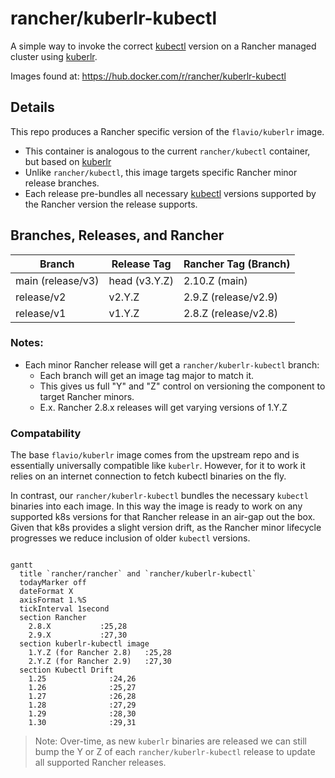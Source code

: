 # rancher/kuberlr-kubectl
A simple way to invoke the correct [kubectl](https://github.com/rancher/kubectl) version on a Rancher managed cluster using [kuberlr](https://github.com/flavio/kuberlr).

Images found at: https://hub.docker.com/r/rancher/kuberlr-kubectl

## Details
This repo produces a Rancher specific version of the `flavio/kuberlr` image.

  - This container is analogous to the current `rancher/kubectl` container, but based on [kuberlr](https://github.com/flavio/kuberlr)
  - Unlike `rancher/kubectl`, this image targets specific Rancher minor release branches.
  - Each release pre-bundles all necessary [kubectl](https://github.com/rancher/kubectl) versions supported by the Rancher version the release supports.

## Branches, Releases, and Rancher
| Branch            | Release Tag   | Rancher Tag (Branch) |
|-------------------|---------------|----------------------|
| main (release/v3) | head (v3.Y.Z) | 2.10.Z (main)        |
| release/v2        | v2.Y.Z        | 2.9.Z (release/v2.9) |
| release/v1        | v1.Y.Z        | 2.8.Z (release/v2.8) |

### Notes:
- Each minor Rancher release will get a `rancher/kuberlr-kubectl` branch:
  - Each branch will get an image tag major to match it.
  - This gives us full "Y" and "Z" control on versioning the component to target Rancher minors.
  - E.x. Rancher 2.8.x releases will get varying versions of 1.Y.Z

### Compatability

The base `flavio/kuberlr` image comes from the upstream repo and is essentially universally compatible like `kuberlr`.
However, for it to work it relies on an internet connection to fetch kubectl binaries on the fly.

In contrast, our `rancher/kuberlr-kubectl` bundles the necessary `kubectl` binaries into each image.
In this way the image is ready to work on any supported k8s versions for that Rancher release in an air-gap out the box.
Given that k8s provides a slight version drift, as the Rancher minor lifecycle progresses we reduce inclusion of older `kubectl` versions.


```mermaid

gantt
  title `rancher/rancher` and `rancher/kuberlr-kubectl`
  todayMarker off
  dateFormat X
  axisFormat 1.%S
  tickInterval 1second
  section Rancher
    2.8.X           :25,28
    2.9.X           :27,30
  section kuberlr-kubectl image
    1.Y.Z (for Rancher 2.8)   :25,28
    2.Y.Z (for Rancher 2.9)   :27,30
  section Kubectl Drift
    1.25              :24,26
    1.26              :25,27
    1.27              :26,28
    1.28              :27,29
    1.29              :28,30
    1.30              :29,31
```

> Note: Over-time, as new `kuberlr` binaries are released we can still bump the Y or Z of each `rancher/kuberlr-kubectl` release to update all supported Rancher releases.